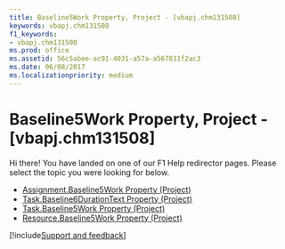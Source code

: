 ```yaml
---
title: Baseline5Work Property, Project - [vbapj.chm131508]
keywords: vbapj.chm131508
f1_keywords:
- vbapj.chm131508
ms.prod: office
ms.assetid: 56c5abee-ac91-4031-a57a-a567831f2ac3
ms.date: 06/08/2017
ms.localizationpriority: medium
---
```



# Baseline5Work Property, Project - [vbapj.chm131508]

Hi there! You have landed on one of our F1 Help redirector pages. Please select the topic you were looking for below.

- [Assignment.Baseline5Work Property (Project)](https://msdn.microsoft.com/library/16893da5-816f-4cdc-c256-09c3860532a6%28Office.15%29.aspx)
- [Task.Baseline6DurationText Property (Project)](https://msdn.microsoft.com/library/b287077f-d296-eda0-45e1-8e5f25d096cd%28Office.15%29.aspx)
- [Task.Baseline5Work Property (Project)](https://msdn.microsoft.com/library/2b9eab7b-9286-d1b3-8072-e6db2eccf85d%28Office.15%29.aspx)
- [Resource.Baseline5Work Property (Project)](https://msdn.microsoft.com/library/0df841e3-9c88-f252-2f30-f64f7507369a%28Office.15%29.aspx)

[!include[Support and feedback](~/includes/feedback-boilerplate.md)]
